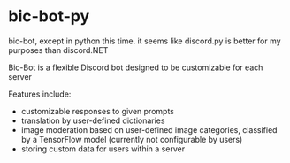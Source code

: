 # bic-bot-py
bic-bot, except in python this time. it seems like discord.py is better for my purposes than discord.NET

Bic-Bot is a flexible Discord bot designed to be customizable for each server

Features include:
- customizable responses to given prompts
- translation by user-defined dictionaries
- image moderation based on user-defined image categories, classified by a TensorFlow model (currently not configurable by users)
- storing custom data for users within a server
